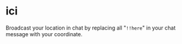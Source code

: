 # ici

Broadcast your location in chat by replacing all "`!!here`" in your chat message with your coordinate.